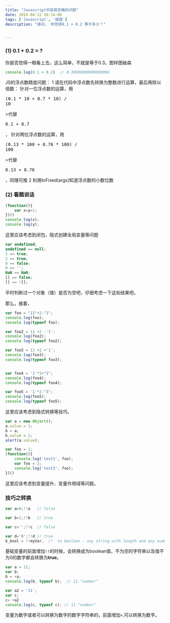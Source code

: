 ```yaml
---
title: "Javascript中容易忽略的问题"
date: 2016-04-12 16:14:00
tags: ['Javascript', '做题']
description: "请问， 你觉得0.1 + 0.2 等于多少？"


---
```


### (1) 0.1 + 0.2 = ?
你是否觉得一眼看上去，这么简单，不就是等于0.3。图样图破森
```js
console.log(0.1 + 0.2)  // 0.30000000000000004

```
JS的浮点数精度问题：
1 请在代码中浮点数先转换为整数进行运算，最后再除以倍数：
针对一位浮点数的运算，用<pre>(0.1 * 10 + 0.7 * 10) / 10</pre>>代替<pre>0.1 + 0.7</pre>，
针对两位浮点数的运算，用<pre>(0.13 * 100 + 0.76 * 100) / 100</pre>>代替<pre>0.13 + 0.76</pre>，同理可推
2 利用toFixed(args)知道浮点数的小数位数

### (2) 看题说话
```js
(function(){
    var x=y=1;
})()
console.log(x);
console.log(y); 
```
这里应该考虑到闭包，隐式创建全局变量等问题

```js
var undefined;
undefined == null; 
1 == true;   
2 == true;   
0 == false;  
0 == '';     
NaN == NaN;  
[] == false; 
[] == ![];  
```
平时判断过一个对象（值）是否为空吧，仔细考虑一下这些结果吧。

那么，接着，
```js
var foo = "11"+2-"1";
console.log(foo); 
console.log(typeof foo); 

var foo2 = 11 +2 -'1';
console.log(foo2);
console.log(typeof foo2);

var foo3 = 11 +2 +'1';
console.log(foo3);
console.log(typeof foo3);


var foo4 = '1'*2+"1";
console.log(foo4);
console.log(typeof foo4);

var foo5 = '1'*2-"3";
console.log(foo5);
console.log(typeof foo5);
```
 这里应该考虑到隐式转换等技巧。

```js
var a = new Object();
a.value = 1;
b = a;
b.value = 2;
alert(a.value);
```

```js
var foo = 1;
(function(){
    console.log('test1', foo);
    var foo = 2;
    console.log('test2', foo);
})()
```
这里应该考虑到变量提升、变量作用域等问题。

### 技巧之转换
```js
var a=0;!!a   // false

var b=1;!!b   // true

var c='';!!c  // false

var d='0';!!d // true
b_bool = !!myVar,  /*  to boolean - any string with length and any number except 0 are true */

```
基础变量的前面增加<code>!!</code>的时候，会转换成为boolean值，不为空的字符串以及值不为0的数字都会转换为**true**。

```js
var a = 11;
var b; 
b = +a;
console.log(b, typeof b);  // 11 "number"

var a2 = '11';
var c;
c= +a2
console.log(c, typeof c); // 11 "number"
```

变量为数字或者可以转换为数字的数字字符串的，前面增加<code>+</code>,可以转换为数字。
